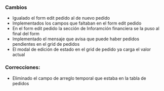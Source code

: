 <h3>Cambios</h3>
<ul>
    <li>Igualado el form edit pedido al de nuevo pedido</li>
    <li>Implementados los campos que faltaban en el form edit pedido</li>
    <li>En el form edit pedido la sección de Inforamción financiera  se la puso al final del form</li>
    <li>Implementado el mensaje que avisa que puede haber pedidos pendientes en el grid de pedidos</li>
    <li>El modal de edición de estado en el grid de pedido ya carga el valor actual</li>
</ul>
<h3>Correcciones:</h3>
<ul>
    <li>Eliminado el campo de arreglo temporal que estaba en la tabla de pedidos</li>
</ul>